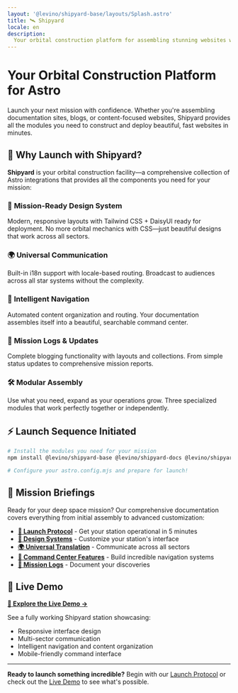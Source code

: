```yaml
---
layout: '@levino/shipyard-base/layouts/Splash.astro'
title: 🛰️ Shipyard
locale: en
description:
  Your orbital construction platform for assembling stunning websites with Astro - beautiful design system, i18n support, smart documentation, and powerful blogging.
---
```


# Your Orbital Construction Platform for Astro

Launch your next mission with confidence. Whether you're assembling documentation sites, blogs, or content-focused websites, Shipyard provides all the modules you need to construct and deploy beautiful, fast websites in minutes.

## 🚀 Why Launch with Shipyard?

**Shipyard** is your orbital construction facility—a comprehensive collection of Astro integrations that provides all the components you need for your mission:

### 🎨 **Mission-Ready Design System**
Modern, responsive layouts with Tailwind CSS + DaisyUI ready for deployment. No more orbital mechanics with CSS—just beautiful designs that work across all sectors.

### 🌍 **Universal Communication** 
Built-in i18n support with locale-based routing. Broadcast to audiences across all star systems without the complexity.

### 📡 **Intelligent Navigation**
Automated content organization and routing. Your documentation assembles itself into a beautiful, searchable command center.

### 📝 **Mission Logs & Updates**
Complete blogging functionality with layouts and collections. From simple status updates to comprehensive mission reports.

### 🛠️ **Modular Assembly**
Use what you need, expand as your operations grow. Three specialized modules that work perfectly together or independently.

## ⚡ Launch Sequence Initiated

```bash
# Install the modules you need for your mission
npm install @levino/shipyard-base @levino/shipyard-docs @levino/shipyard-blog

# Configure your astro.config.mjs and prepare for launch!
```

## 📖 Mission Briefings

Ready for your deep space mission? Our comprehensive documentation covers everything from initial assembly to advanced customization:

- **[🚀 Launch Protocol](/en/docs/)** - Get your station operational in 5 minutes
- **[🎨 Design Systems](/en/docs/feature)** - Customize your station's interface  
- **[🌍 Universal Translation](/en/docs/)** - Communicate across all sectors
- **[📡 Command Center Features](/en/docs/)** - Build incredible navigation systems
- **[📝 Mission Logs](/en/docs/)** - Document your discoveries

## 🌟 Live Demo

**[🚀 Explore the Live Demo →](https://shipyard-demo.levinkeller.de)**

See a fully working Shipyard station showcasing:
- Responsive interface design
- Multi-sector communication
- Intelligent navigation and content organization
- Mobile-friendly command interface

---

**Ready to launch something incredible?** Begin with our [Launch Protocol](/en/docs/) or check out the [Live Demo](https://shipyard-demo.levinkeller.de) to see what's possible.
